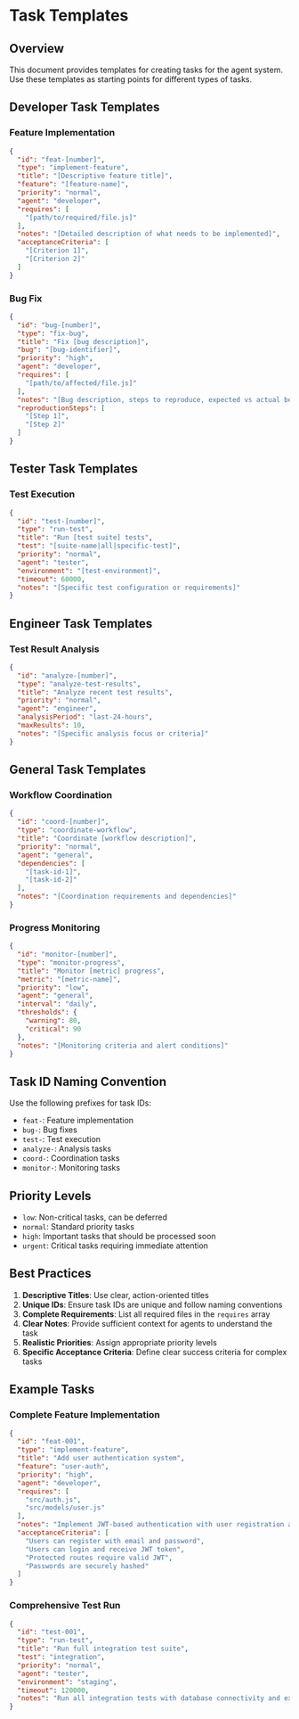 # Task Templates

## Overview

This document provides templates for creating tasks for the agent system. Use these templates as starting points for different types of tasks.

## Developer Task Templates

### Feature Implementation
```json
{
  "id": "feat-[number]",
  "type": "implement-feature",
  "title": "[Descriptive feature title]",
  "feature": "[feature-name]",
  "priority": "normal",
  "agent": "developer",
  "requires": [
    "[path/to/required/file.js]"
  ],
  "notes": "[Detailed description of what needs to be implemented]",
  "acceptanceCriteria": [
    "[Criterion 1]",
    "[Criterion 2]"
  ]
}
```

### Bug Fix
```json
{
  "id": "bug-[number]",
  "type": "fix-bug",
  "title": "Fix [bug description]",
  "bug": "[bug-identifier]",
  "priority": "high",
  "agent": "developer",
  "requires": [
    "[path/to/affected/file.js]"
  ],
  "notes": "[Bug description, steps to reproduce, expected vs actual behavior]",
  "reproductionSteps": [
    "[Step 1]",
    "[Step 2]"
  ]
}
```

## Tester Task Templates

### Test Execution
```json
{
  "id": "test-[number]",
  "type": "run-test",
  "title": "Run [test suite] tests",
  "test": "[suite-name|all|specific-test]",
  "priority": "normal",
  "agent": "tester",
  "environment": "[test-environment]",
  "timeout": 60000,
  "notes": "[Specific test configuration or requirements]"
}
```

## Engineer Task Templates

### Test Result Analysis
```json
{
  "id": "analyze-[number]",
  "type": "analyze-test-results",
  "title": "Analyze recent test results",
  "priority": "normal",
  "agent": "engineer",
  "analysisPeriod": "last-24-hours",
  "maxResults": 10,
  "notes": "[Specific analysis focus or criteria]"
}
```

## General Task Templates

### Workflow Coordination
```json
{
  "id": "coord-[number]",
  "type": "coordinate-workflow",
  "title": "Coordinate [workflow description]",
  "priority": "normal",
  "agent": "general",
  "dependencies": [
    "[task-id-1]",
    "[task-id-2]"
  ],
  "notes": "[Coordination requirements and dependencies]"
}
```

### Progress Monitoring
```json
{
  "id": "monitor-[number]",
  "type": "monitor-progress",
  "title": "Monitor [metric] progress",
  "metric": "[metric-name]",
  "priority": "low",
  "agent": "general",
  "interval": "daily",
  "thresholds": {
    "warning": 80,
    "critical": 90
  },
  "notes": "[Monitoring criteria and alert conditions]"
}
```

## Task ID Naming Convention

Use the following prefixes for task IDs:
- `feat-`: Feature implementation
- `bug-`: Bug fixes
- `test-`: Test execution
- `analyze-`: Analysis tasks
- `coord-`: Coordination tasks
- `monitor-`: Monitoring tasks

## Priority Levels

- `low`: Non-critical tasks, can be deferred
- `normal`: Standard priority tasks
- `high`: Important tasks that should be processed soon
- `urgent`: Critical tasks requiring immediate attention

## Best Practices

1. **Descriptive Titles**: Use clear, action-oriented titles
2. **Unique IDs**: Ensure task IDs are unique and follow naming conventions
3. **Complete Requirements**: List all required files in the `requires` array
4. **Clear Notes**: Provide sufficient context for agents to understand the task
5. **Realistic Priorities**: Assign appropriate priority levels
6. **Specific Acceptance Criteria**: Define clear success criteria for complex tasks

## Example Tasks

### Complete Feature Implementation
```json
{
  "id": "feat-001",
  "type": "implement-feature",
  "title": "Add user authentication system",
  "feature": "user-auth",
  "priority": "high",
  "agent": "developer",
  "requires": [
    "src/auth.js",
    "src/models/user.js"
  ],
  "notes": "Implement JWT-based authentication with user registration and login functionality",
  "acceptanceCriteria": [
    "Users can register with email and password",
    "Users can login and receive JWT token",
    "Protected routes require valid JWT",
    "Passwords are securely hashed"
  ]
}
```

### Comprehensive Test Run
```json
{
  "id": "test-001",
  "type": "run-test",
  "title": "Run full integration test suite",
  "test": "integration",
  "priority": "normal",
  "agent": "tester",
  "environment": "staging",
  "timeout": 120000,
  "notes": "Run all integration tests with database connectivity and external service mocking"
}
```